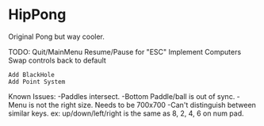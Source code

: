 HipPong
=======

Original Pong but way cooler.

TODO:
    Quit/MainMenu
    Resume/Pause for "ESC"
    Implement Computers
    Swap controls back to default

    Add BlackHole
    Add Point System

Known Issues:
    -Paddles intersect.
    -Bottom Paddle/ball is out of sync.
    -Menu is not the right size. Needs to be 700x700
    -Can't distinguish between similar keys.
      ex: up/down/left/right is the same as 8, 2, 4, 6 on num pad.
